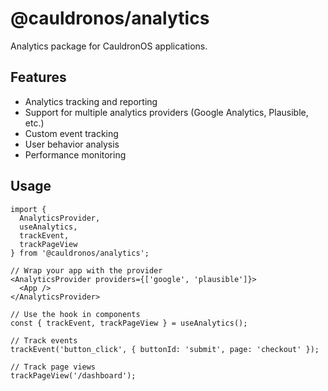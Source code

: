 # @cauldronos/analytics

Analytics package for CauldronOS applications.

## Features

- Analytics tracking and reporting
- Support for multiple analytics providers (Google Analytics, Plausible, etc.)
- Custom event tracking
- User behavior analysis
- Performance monitoring

## Usage

```tsx
import { 
  AnalyticsProvider, 
  useAnalytics, 
  trackEvent, 
  trackPageView 
} from '@cauldronos/analytics';

// Wrap your app with the provider
<AnalyticsProvider providers={['google', 'plausible']}>
  <App />
</AnalyticsProvider>

// Use the hook in components
const { trackEvent, trackPageView } = useAnalytics();

// Track events
trackEvent('button_click', { buttonId: 'submit', page: 'checkout' });

// Track page views
trackPageView('/dashboard');
```